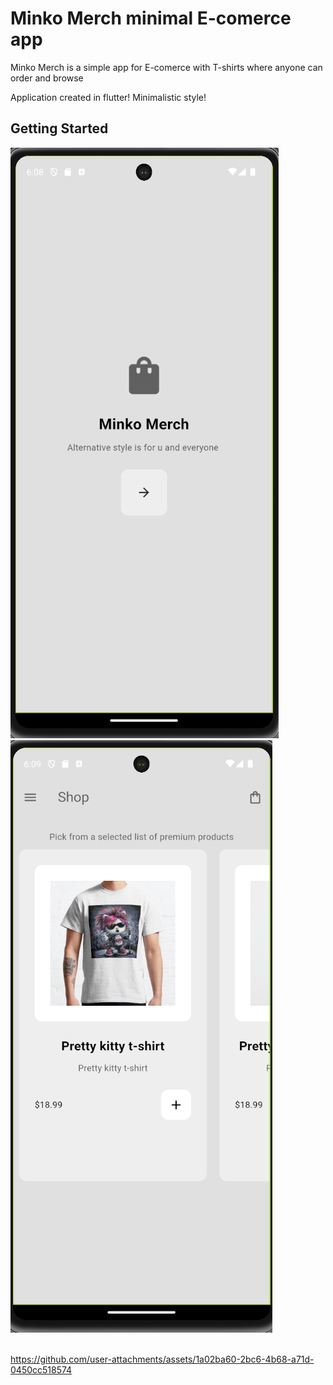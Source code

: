 # Minko Merch minimal E-comerce app

Minko Merch is a simple app for E-comerce with T-shirts where anyone can order and browse 

Application created in flutter! Minimalistic style!

## Getting Started

![alt text](image.png) <br>
![alt text](image-1.png) <br><br>

https://github.com/user-attachments/assets/1a02ba60-2bc6-4b68-a71d-0450cc518574

